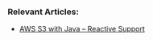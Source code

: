 ### Relevant Articles:

- [AWS S3 with Java – Reactive Support](https://www.surya.com/java-aws-s3-reactive)
